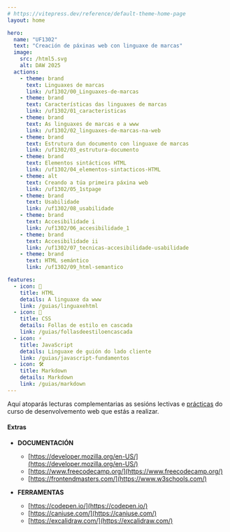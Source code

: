 ```yaml
---
# https://vitepress.dev/reference/default-theme-home-page
layout: home

hero:
  name: "UF1302"
  text: "Creación de páxinas web con linguaxe de marcas"
  image:
    src: /html5.svg
    alt: DAW 2025
  actions:
    - theme: brand
      text: Linguaxes de marcas
      link: /uf1302/00_Linguaxes-de-marcas
    - theme: brand
      text: Características das linguaxes de marcas
      link: /uf1302/01_caracteristicas
    - theme: brand
      text: As linguaxes de marcas e a www
      link: /uf1302/02_linguaxes-de-marcas-na-web
    - theme: brand
      text: Estrutura dun documento con linguaxe de marcas
      link: /uf1302/03_estrutura-documento
    - theme: brand
      text: Elementos sintácticos HTML
      link: /uf1302/04_elementos-sintacticos-HTML
    - theme: alt
      text: Creando a túa primeira páxina web
      link: /uf1302/05_1stpage      
    - theme: brand
      text: Usabilidade
      link: /uf1302/08_usabilidade
    - theme: brand
      text: Accesibilidade i
      link: /uf1302/06_accesibilidade_1
    - theme: brand
      text: Accesibilidade ii
      link: /uf1302/07_tecnicas-accesibilidade-usabilidade
    - theme: brand
      text: HTML semántico
      link: /uf1302/09_html-semantico

features:
  - icon: 📐
    title: HTML
    details: A linguaxe da www
    link: /guias/linguaxehtml
  - icon: 🎨
    title: CSS
    details: Follas de estilo en cascada
    link: /guias/follasdeestiloencascada
  - icon: ⚡
    title: JavaScript
    details: Linguaxe de guión do lado cliente
    link: /guias/javascript-fundamentos
  - icon: 🛠️
    title: Markdown
    details: Markdown
    link: /guias/markdown
---
```


Aquí atoparás lecturas complementarias as sesións lectivas e [prácticas](https://bitsolto.com/exercicios) do curso de desenvolvemento web que estás a realizar. 


#### Extras
- **DOCUMENTACIÓN**
    - [https://developer.mozilla.org/en-US/](https://developer.mozilla.org/en-US/)
    - [https://www.freecodecamp.org/](https://www.freecodecamp.org/)
    - [https://frontendmasters.com/](https://www.w3schools.com/)

- **FERRAMENTAS**
    - [https://codepen.io/](https://codepen.io/)
    - [https://caniuse.com/](https://caniuse.com/)
    - [https://excalidraw.com/](https://excalidraw.com/)